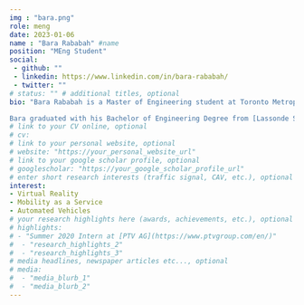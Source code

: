 ```yaml
---
img : "bara.png"
role: meng
date: 2023-01-06
name : "Bara Rababah" #name
position: "MEng Student" 
social: 
 - github: ""
 - linkedin: https://www.linkedin.com/in/bara-rababah/
 - twitter: ""
# status: "" # additional titles, optional
bio: "Bara Rababah is a Master of Engineering student at Toronto Metropolitan University supervised by Doctor Bilal Farooq. Bara has an interest in transportation engineering and learning about the technologies and new methods that are being implemented as the world continues to go through new changes and innovations. Currently Bara is part of the research team running an investigation in the interaction of pedestrians and autonomous vehicles using VR technology. The M.Eng. project looks into the topic of Mobility as a Service (MaaS) and its impacts on Sustainability.

Bara graduated with his Bachelor of Engineering Degree from [Lassonde School of Engineering, York University](https://lassonde.yorku.ca/) in 2022 and began his M.Eng. in Civil Engineering at [Toronto Metropolitan University](https://torontomu.ca/) in 2022. Bara strives to innovate and creatively solve real world problems in dynamic environments."
# link to your CV online, optional
# cv:  
# link to your personal website, optional
# website: "https://your_personal_website_url" 
# link to your google scholar profile, optional
# googlescholar: "https://your_google_scholar_profile_url"
# enter short research interests (traffic signal, CAV, etc.), optional
interest: 
- Virtual Reality
- Mobility as a Service
- Automated Vehicles
# your research highlights here (awards, achievements, etc.), optional
# highlights: 
# - "Summer 2020 Intern at [PTV AG](https://www.ptvgroup.com/en/)"
#  - "research_highlights_2"
#  - "research_highlights_3" 
# media headlines, newspaper articles etc..., optional
# media: 
#  - "media_blurb_1"
#  - "media_blurb_2" 
---
```


